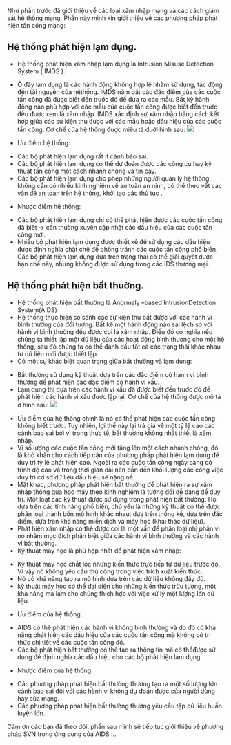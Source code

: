 Như phần trước đã giới thiệu về các loại xâm nhập mạng và các cách giám sát hệ thống mạng.
Phần này mình xin giới thiệu về các phương pháp phát hiện tấn công mạng:
## Hệ thống phát hiện lạm dụng.
 - Hệ thống phát hiện xâm nhập lạm dụng là Intrusion Misuse Detection System ( IMDS ). 
 - Ở đây lạm dụng là các hành động không hợp lệ nhằm sử dụng, tác động đến tài nguyên của hệthống. IMDS nắm bắt các đặc điểm của các cuộc tấn công đã được biết đến trước đó để đưa ra các mẫu. Bất kỳ hành động nào phù hợp với các mẫu của cuộc tấn công được biết đến trước đều được xem là xâm nhập. IMDS xác định sự xâm nhập bằng cách kết hợp giữa các sự kiện thu được với các mẫu hoặc dấu hiệu của các cuộc tấn công.
Cơ chế của hệ thống đuợc miêu tả duới hình sau:
![](https://images.viblo.asia/c1cf866c-3ba4-4d1f-8e2f-8f9cd395c974.png)

- Ưu điểm hệ thống:
 + Các bộ phát hiện lạm dụng rất ít cảnh báo sai.
 + Các bộ phát hiện lạm dụng có thể dự đoán được các công cụ hay kỹ thuật tấn công một cách nhanh chóng và tin cậy.
 + Các bộ phát hiện lạm dụng cho phép những người quản lý hệ thống, không cần có nhiều kinh nghiệm về an toàn an ninh, có thể theo vết các vấn đề an toàn trên hệ thống, khởi tạo các thủ tục .
- Nhược điểm hệ thống:
+ Các bộ phát hiện lạm dụng chỉ có thể phát hiện được các cuộc tấn công đã biết -> cần thường xuyên cập nhật các dấu hiệu của các cuộc tấn công mới.
+ Nhiều bộ phát hiện lạm dụng được thiết kế để sử dụng các dấu hiệu được định nghĩa chặt chẽ để phòng tránh các cuộc tấn công phổ biến. Các bộ phát hiện lạm dụng dựa trên trạng thái có thể giải quyết được hạn chế này, nhưng không được sử dụng trong các IDS thương mại.
## Hệ thống phát hiện bất thuờng.
- Hệ thống phát hiện bất thuờng là Anormaly –based IntrusionDetection System(AIDS)
- Hệ thống thực hiện so sánh các sự kiện thu bắt được với các hành vi bình thường của đối tượng. Bất kể một hành động nào sai lệch so với hành vi bình thường đều được coi là xâm nhập. Điều đó có nghĩa nếu chúng ta thiết lập một dữ liệu của các hoạt động bình thường cho một hệ thống, sau đó chúng ta có thể đánh dấu tất cả các trạng thái khác nhau từ dữ liệu mới được thiết lập. 
- Có một sự khác biệt quan trọng giữa bất thường và lạm dụng:
 + Bất thường sử dụng kỹ thuật dựa trên các đặc điểm có hành vi bình thường để phát hiện các đặc điểm có hành vi xấu.
 + Lạm dụng thì dựa trên các hành vi xấu đã được biết đến trước đó để phát hiện các hành vi xấu đuợc lặp lại.
Cơ chế của hệ thống được mô tả ở hình sau:
![](https://images.viblo.asia/867ee178-3ade-43d6-8c62-d5d5baeaa782.png)

- Ưu điểm của hệ thống chính là nó có thể phát hiện các cuộc tấn công không biết trước. Tuy nhiên, lợi thế này lại trả giá về một tỷ lệ cao các cảnh báo sai bởi vì trong thực tế, bất thường không nhất thiết là xâm nhập. 
- Vì số lượng các cuộc tấn công mới tăng lên một cách nhanh chóng, đó là khó khăn cho cách tiếp cận của phương pháp phát hiện lạm dụng để duy trì tỷ lệ phát hiện cao. Ngoài ra các cuộc tấn công ngày càng có trình độ cao và trong thời gian dài nên dẫn đến khối lượng các công việc duy trì cơ sở dữ liệu dấu hiệu sẽ nặng nề. 
- Mặt khác, phương pháp phát hiện bất thường để phát hiện ra sự xâm nhập thông qua học máy theo kinh nghiệm là tương đối dễ dàng để duy trì. Một loạt các kỹ thuật được sử dụng trong phát hiện bất thường. Họ dựa trên các tính năng phổ biến, chủ yếu là những kỹ thuật có thể được phân loại thành bốn mô hình khác nhau: dựa trên thống kê, dựa trên đặc điểm, dựa trên khả năng miễn dịch và máy học (khai thác dữ liệu). 
- Phát hiện xâm nhập có thể được coi là một vấn đề phân loại nhị phân vì nó nhằm mục đích phân biệt giữa các hành vi bình thường và các hành vi bất thường.
- Kỹ thuật máy học là phù hợp nhất để phát hiện xâm nhập:
+ Kỹ thuật máy học chắt lọc những kiến thức trực tiếp từ dữ liệu trước đó. Vì vậy nó không yêu cầu thủ công trong việc trích xuất kiến thức.
+ Nó có khả năng tạo ra mô hình dựa trên các dữ liệu không đầy đủ.
+ kỹ thuật máy học có thể đại diện cho những kiến thức trừu tượng, một khả năng mà làm cho chúng thích hợp với việc xử lý một lượng lớn dữ liệu.
- Ưu điểm của hệ thống:
+ AIDS có thể phát hiện các hành vi không bình thường và do đó có khả năng phát hiện các dấu hiệu của các cuộc tấn công mà không có tri thức chi tiết về các cuộc tấn công đó.
+ Các bộ phát hiện bất thường có thể tạo ra thông tin mà có thểđược sử dụng để định nghĩa các dấu hiệu cho các bộ phát hiện lạm dụng.
- Nhược điểm của hệ thống:
+ Các phương pháp phát hiện bất thường thường tạo ra một số lượng lớn cảnh báo sai đối với các hành vi không dự đoán được của người dùng hay của mạng.
+ Các phương pháp phát hiện bất thường thường yêu cầu tập dữ liệu huấn luyện lớn.

Cảm ơn các bạn đã theo dõi, phần sau mình sẽ tiếp tục giới thiệu về phương pháp SVN trong ứng dụng của AIDS ...